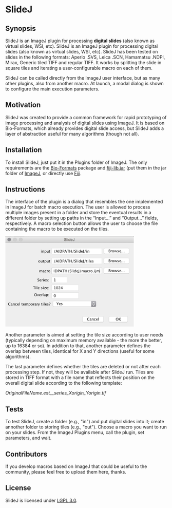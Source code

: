 # SlideJ

## Synopsis

SlideJ is an ImageJ plugin for processing **digital slides** (also known as virtual slides, WSI, etc). SlideJ is an ImageJ plugin for processing digital slides (also known as virtual slides, WSI, etc). SlideJ has been tested  on slides in the following formats: Aperio .SVS, Leica .SCN, Hamamatsu .NDPI, Mirax, Generic tiled TIFF and regular TIFF.
It works by splitting the slide in square tiles and iterating a user-configurable macro on each of them. 

SlideJ can be called directly from the ImageJ user interface, but as many other plugins, also from another macro. At launch, a modal dialog is shown to configure the main execution parameters.

## Motivation

SlideJ was created to provide a common framework for rapid prototyping of image processing and analysis of digital slides using ImageJ. It is based on Bio-Formats, which already provides digital slide access, but SlideJ adds a layer of abstraction useful for many algorithms (though not all).

## Installation

To install SlideJ, just put it in the Plugins folder of ImageJ. The only requirements are the [Bio-Formats](http://downloads.openmicroscopy.org/bio-formats/5.5.0/) package and  [fiji-lib.jar](https://mvnrepository.com/artifact/sc.fiji/fiji-lib) (put them in the jar folder of [ImageJ](https://imagej.nih.gov/ij/index.html), or directly use [Fiji](http://fiji.sc). 

## Instructions

The interface of the plugin is a  dialog that resembles the one implemented in ImageJ for batch macro execution. The user is allowed to process multiple images present in a folder and store the eventual results in a different folder by setting up paths in the “Input…” and “Output…” fields, respectively. A macro selection button allows the user to choose the file containing the macro to be executed on the tiles. 

![SlideJ logo](https://github.com/MITEL-UNIUD/SlideJ/blob/master/SlideJdialog.png)

Another parameter is aimed at setting the tile size according to user needs (typically depending on maximum memory available - the more the better, up to 16384 or so). In addition to that, another parameter defines the overlap between tiles, identical for X and Y directions (useful for some algorithms).

The last parameter defines whether the tiles are deleted or not after each processing step. If not, they will be available after SlideJ run. Tiles are stored in TIFF format with a file name that reflects their position on the overall digital slide according to the following template:

*OriginalFileName.ext\_\_series\_Xorigin\_Yorigin.tif*


## Tests

To test SlideJ, create a folder (e.g., "in") and put digital slides into it; create annother folder to storing tiles (e.g., "out"). Choose a macro you want to run on your slides. From the ImageJ Plugins menu, call the plugin, set parameters, and wait.

## Contributors

If you develop macros based on ImageJ that could be useful to the community, please feel free to upload them here, thanks.

## License

SlideJ is licensed under [LGPL 3.0](https://opensource.org/licenses/LGPL-3.0). 
